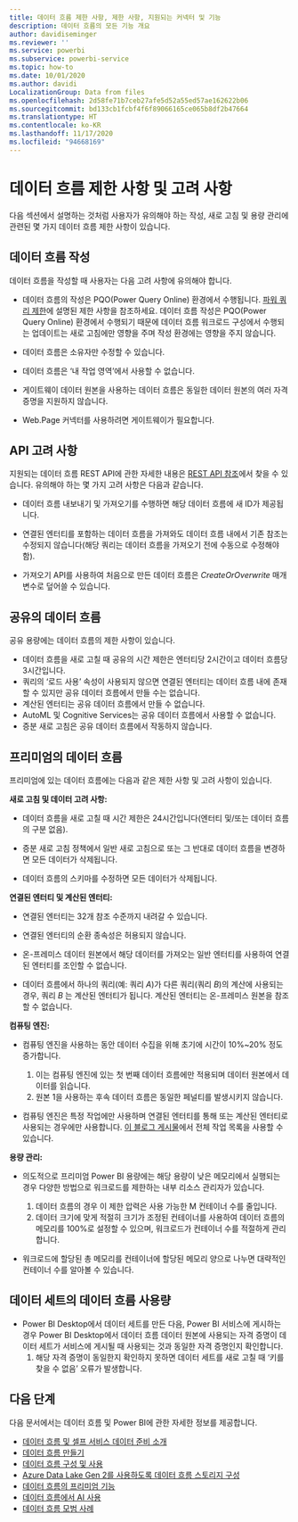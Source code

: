 ```yaml
---
title: 데이터 흐름 제한 사항, 제한 사항, 지원되는 커넥터 및 기능
description: 데이터 흐름의 모든 기능 개요
author: davidiseminger
ms.reviewer: ''
ms.service: powerbi
ms.subservice: powerbi-service
ms.topic: how-to
ms.date: 10/01/2020
ms.author: davidi
LocalizationGroup: Data from files
ms.openlocfilehash: 2d58fe71b7ceb27afe5d52a55ed57ae162622b06
ms.sourcegitcommit: bd133cb1fcbf4f6f89066165ce065b8df2b47664
ms.translationtype: HT
ms.contentlocale: ko-KR
ms.lasthandoff: 11/17/2020
ms.locfileid: "94668169"
---
```

# <a name="dataflows-limitations-and-considerations"></a>데이터 흐름 제한 사항 및 고려 사항

다음 섹션에서 설명하는 것처럼 사용자가 유의해야 하는 작성, 새로 고침 및 용량 관리에 관련된 몇 가지 데이터 흐름 제한 사항이 있습니다.

## <a name="dataflow-authoring"></a>데이터 흐름 작성

데이터 흐름을 작성할 때 사용자는 다음 고려 사항에 유의해야 합니다.

* 데이터 흐름의 작성은 PQO(Power Query Online) 환경에서 수행됩니다. [파워 쿼리 제한](/power-query/power-query-online-limits)에 설명된 제한 사항을 참조하세요.
데이터 흐름 작성은 PQO(Power Query Online) 환경에서 수행되기 때문에 데이터 흐름 워크로드 구성에서 수행되는 업데이트는 새로 고침에만 영향을 주며 작성 환경에는 영향을 주지 않습니다.

* 데이터 흐름은 소유자만 수정할 수 있습니다.

* 데이터 흐름은 ‘내 작업 영역’에서 사용할 수 없습니다.

* 게이트웨이 데이터 원본을 사용하는 데이터 흐름은 동일한 데이터 원본의 여러 자격 증명을 지원하지 않습니다.

* Web.Page 커넥터를 사용하려면 게이트웨이가 필요합니다.

## <a name="api-considerations"></a>API 고려 사항

지원되는 데이터 흐름 REST API에 관한 자세한 내용은 [REST API 참조](/rest/api/power-bi/dataflows)에서 찾을 수 있습니다. 유의해야 하는 몇 가지 고려 사항은 다음과 같습니다.

* 데이터 흐름 내보내기 및 가져오기를 수행하면 해당 데이터 흐름에 새 ID가 제공됩니다.

* 연결된 엔터티를 포함하는 데이터 흐름을 가져와도 데이터 흐름 내에서 기존 참조는 수정되지 않습니다(해당 쿼리는 데이터 흐름을 가져오기 전에 수동으로 수정해야 함).

* 가져오기 API를 사용하여 처음으로 만든 데이터 흐름은 *CreateOrOverwrite* 매개 변수로 덮어쓸 수 있습니다.

## <a name="dataflows-in-shared"></a>공유의 데이터 흐름

공유 용량에는 데이터 흐름의 제한 사항이 있습니다.

* 데이터 흐름을 새로 고칠 때 공유의 시간 제한은 엔터티당 2시간이고 데이터 흐름당 3시간입니다.
* 쿼리의 ‘로드 사용’ 속성이 사용되지 않으면 연결된 엔터티는 데이터 흐름 내에 존재할 수 있지만 공유 데이터 흐름에서 만들 수는 없습니다.
* 계산된 엔터티는 공유 데이터 흐름에서 만들 수 없습니다.
* AutoML 및 Cognitive Services는 공유 데이터 흐름에서 사용할 수 없습니다.
* 증분 새로 고침은 공유 데이터 흐름에서 작동하지 않습니다.

## <a name="dataflows-in-premium"></a>프리미엄의 데이터 흐름

프리미엄에 있는 데이터 흐름에는 다음과 같은 제한 사항 및 고려 사항이 있습니다.

**새로 고침 및 데이터 고려 사항:**

* 데이터 흐름을 새로 고칠 때 시간 제한은 24시간입니다(엔터티 및/또는 데이터 흐름의 구분 없음).

* 증분 새로 고침 정책에서 일반 새로 고침으로 또는 그 반대로 데이터 흐름을 변경하면 모든 데이터가 삭제됩니다.

* 데이터 흐름의 스키마를 수정하면 모든 데이터가 삭제됩니다.

**연결된 엔터티 및 계산된 엔터티:**

* 연결된 엔터티는 32개 참조 수준까지 내려갈 수 있습니다.

* 연결된 엔터티의 순환 종속성은 허용되지 않습니다.

* 온-프레미스 데이터 원본에서 해당 데이터를 가져오는 일반 엔터티를 사용하여 연결된 엔터티를 조인할 수 없습니다.

* 데이터 흐름에서 하나의 쿼리(예: 쿼리 *A*)가 다른 쿼리(쿼리 *B*)의 계산에 사용되는 경우, 쿼리 *B* 는 계산된 엔터티가 됩니다. 계산된 엔터티는 온-프레미스 원본을 참조할 수 없습니다.


**컴퓨팅 엔진:**

* 컴퓨팅 엔진을 사용하는 동안 데이터 수집을 위해 초기에 시간이 10%~20% 정도 증가합니다.

  1. 이는 컴퓨팅 엔진에 있는 첫 번째 데이터 흐름에만 적용되며 데이터 원본에서 데이터를 읽습니다.
  2. 원본 1을 사용하는 후속 데이터 흐름은 동일한 페널티를 발생시키지 않습니다.

* 컴퓨팅 엔진은 특정 작업에만 사용하며 연결된 엔터티를 통해 또는 계산된 엔터티로 사용되는 경우에만 사용합니다. [이 블로그 게시물](http://petcu40.blogspot.com/2019/06/m-folding-in-enhanced-engine-of-power.html)에서 전체 작업 목록을 사용할 수 있습니다.


**용량 관리:**

* 의도적으로 프리미엄 Power BI 용량에는 해당 용량이 낮은 메모리에서 실행되는 경우 다양한 방법으로 워크로드를 제한하는 내부 리소스 관리자가 있습니다.

  1. 데이터 흐름의 경우 이 제한 압력은 사용 가능한 M 컨테이너 수를 줄입니다.
  2. 데이터 크기에 맞게 적절히 크기가 조정된 컨테이너를 사용하여 데이터 흐름의 메모리를 100%로 설정할 수 있으며, 워크로드가 컨테이너 수를 적절하게 관리합니다.

* 워크로드에 할당된 총 메모리를 컨테이너에 할당된 메모리 양으로 나누면 대략적인 컨테이너 수를 알아볼 수 있습니다.

## <a name="dataflow-usage-in-datasets"></a>데이터 세트의 데이터 흐름 사용량

* Power BI Desktop에서 데이터 세트를 만든 다음, Power BI 서비스에 게시하는 경우 Power BI Desktop에서 데이터 흐름 데이터 원본에 사용되는 자격 증명이 데이터 세트가 서비스에 게시될 때 사용되는 것과 동일한 자격 증명인지 확인합니다.
  1. 해당 자격 증명이 동일한지 확인하지 못하면 데이터 세트를 새로 고칠 때 ‘키를 찾을 수 없음’ 오류가 발생합니다.

## <a name="next-steps"></a>다음 단계
다음 문서에서는 데이터 흐름 및 Power BI에 관한 자세한 정보를 제공합니다.

* [데이터 흐름 및 셀프 서비스 데이터 준비 소개](dataflows-introduction-self-service.md)
* [데이터 흐름 만들기](dataflows-create.md)
* [데이터 흐름 구성 및 사용](dataflows-configure-consume.md)
* [Azure Data Lake Gen 2를 사용하도록 데이터 흐름 스토리지 구성](dataflows-azure-data-lake-storage-integration.md)
* [데이터 흐름의 프리미엄 기능](dataflows-premium-features.md)
* [데이터 흐름에서 AI 사용](dataflows-machine-learning-integration.md)
* [데이터 흐름 모범 사례](dataflows-best-practices.md)